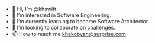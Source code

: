 - 👋 Hi, I’m @khswift
- 👀 I’m interested in Software Engineering.
- 🌱 I’m currently learning to become Software Architector.
- 💞️ I’m looking to collaborate on challenges.
- 📫 How to reach me khakobyan@surprise.com

<!---
khswift/khswift is a ✨ special ✨ repository because its `README.md` (this file) appears on your GitHub profile.
You can click the Preview link to take a look at your changes.
--->
